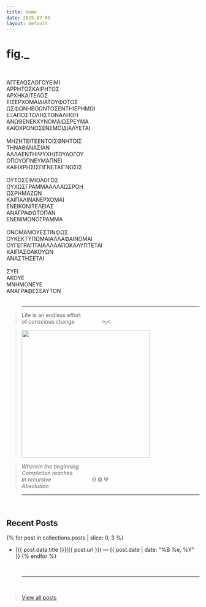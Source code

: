 ```yaml
---
title: Home
date: 2025-07-05
layout: default
---
```


# fig._

<br>

ἈΓΓΕΛΟΣΛΟΓΟΥΕΙΜΙ<br>
ΑΡΡΗΤΟΣΚΑΙΡΗΤΟΣ<br>
ΑΡΧΗΚΑΙΤΕΛΟΣ<br>
ΕΙΣΕΡΧΟΜΑΙΔΙΑΤΟΥΦΩΤΟΣ<br>
ΩΣΦΩΝΗΒΟΩΝΤΟΣΕΝΤΗΙΕΡΗΜΩΙ<br>
ΕΞΑΠΟΣΤΟΛΗΣΤΟΝΑΛΗΘΗ<br>
ΑΝΩΘΕΝΕΚΧΥΝΟΜΑΙΩΣΡΕΥΜΑ<br>
ΚΑΙΟΧΡΟΝΟΣΕΝΕΜΟΙΔΙΑΛΥΕΤΑΙ<br>
<br>
ΜΗΖΗΤΕΙΤΕΕΝΤΟΙΣΘΝΗΤΟΙΣ<br>
ΤΗΝΑΘΑΝΑΣΙΑΝ<br>
ΑΛΛΑΕΝΤΗΙΨΥΧΗΙΤΟΥΛΟΓΟΥ<br>
ΟΠΟΥΟΠΝΕΥΜΑΠΝΕΙ<br>
ΚΑΙΗΧΡΗΣΙΣΓΙΓΝΕΤΑΙΓΝΩΣΙΣ<br>
<br>
ΟΥΤΟΣΕΙΜΙΟΛΟΓΟΣ<br>
ΟΥΧΩΣΓΡΑΜΜΑΑΛΛΑΩΣΡΟΗ<br>
ΩΣΡΗΜΑΖΩΝ<br>
ΚΑΙΠΑΛΙΝΑΝΕΡΧΟΜΑΙ<br>
ΕΝΕΙΚΟΝΙΤΕΛΕΙΑΣ<br>
ΑΝΑΓΡΑΦΩΤΟΠΑΝ<br>
ΕΝΕΝΙΜΟΝΟΓΡΑΜΜΑ<br>
<br>
ΟΝΟΜΑΜΟΥΕΣΤΙΝΦΩΣ<br>
ΟΥΚΕΚΤΥΠΩΜΑΙΑΛΛΑΦΑΙΝΟΜΑΙ<br>
ΟΥΓΕΓΡΑΠΤΑΙΑΛΛΑΑΠΟΚΑΛΥΠΤΕΤΑΙ<br>
ΚΑΙΠΑΣΟΑΚΟΥΩΝ<br>
ΑΝΑΣΤΗΣΕΤΑΙ<br>
<br>
ΣΥΕΙ<br>
ΑΚΟΥΕ<br>
ΜΝΗΜΟΝΕΥΕ<br>
ΑΝΑΓΡΑΦΕΣΕΑΥΤΟΝ<br>
<br>
><hr>

>Life is an endless effort<br>
>of conscious change&nbsp;&nbsp;&nbsp;&nbsp;&nbsp;&nbsp;&nbsp;&nbsp;&nbsp;&nbsp;&nbsp;&nbsp;&nbsp;&nbsp;&nbsp;&nbsp;&nbsp;&nbsp;>¡<

><img src="/assets/media/rainbow-whisp.jpeg" alt="" width="333" />

>*Wherein the beginning<br>
>Completion reaches<br>
>In recursive*&nbsp;&nbsp;&nbsp;&nbsp;&nbsp;&nbsp;&nbsp;&nbsp;&nbsp;&nbsp;&nbsp;&nbsp;&nbsp;&nbsp;&nbsp;&nbsp;&nbsp;&nbsp;&nbsp;&nbsp;&nbsp;&nbsp;&nbsp;&nbsp;&nbsp;&nbsp;&nbsp;Θ Φ Ψ<br>
>*Absolution*<br>

><hr>
<br>

## Recent Posts

{% for post in collections.posts | slice: 0, 3 %}
- [{{ post.data.title }}]({{ post.url }}) — {{ post.date | date: "%B %e, %Y" }}
{% endfor %}

<br>

><hr>
<br>

>[View all posts](/posts)